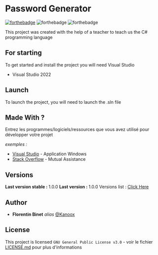 # Password Generator

[![forthebadge](http://forthebadge.com/images/badges/built-with-love.svg)](http://forthebadge.com) ![forthebadge](https://forthebadge.com/images/badges/made-with-c-sharp.svg) ![forthebadge](https://forthebadge.com/images/badges/open-source.svg)

This project was created with the help of a teacher to teach us the C# programming language

## For starting

To get started and install the project you will need Visual Studio

- Visual Studio 2022

## Launch

To launch the project, you will need to launch the .sln file

## Made With ?

Entrez les programmes/logiciels/ressources que vous avez utilisé pour développer votre projet

_exemples :_
* [Visual Studio](https://visualstudio.microsoft.com/fr/) - Application Windows
* [Stack Overflow]([https://visualstudio.microsoft.com/fr/](https://stackoverflow.com/)) - Mutual Assistance

## Versions

**Last version stable :** 1.0.0
**Last version :** 1.0.0
Versions list : [Click Here](https://github.com/Kanoox/Password_Generator/tags)

## Author
* **Florentin Binet** _alias_ [@Kanoox](https://github.com/Kanoox)

## License

This project is licensed ``GNU General Public License v3.0`` - voir le fichier [LICENSE.md](LICENSE.md) pour plus d'informations


